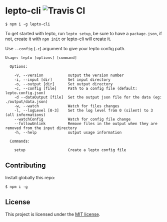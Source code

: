 # lepto-cli ![Travis CI](https://img.shields.io/travis/dimitrinicolas/lepto-cli.svg)

```shell
$ npm i -g lepto-cli
```

To get started with lepto, run `lepto setup`, be sure to have a `package.json`, if not, create it with `npm init` or lepto-cli will create it.

Use `--config` (`-c`) argument to give your lepto config path.

```
Usage: lepto [options] [command]

  Options:

    -V, --version           output the version number
    -i, --input [dir]       Set input directory
    -o, --output [dir]      Set output directory
    -c, --config [file]     Path to a config file (default: lepto.config.json)
    -d --dataOutput [file]  Set the output json file for the data (eg: ./output/data.json)
    -w, --watch             Watch for files changes
    -l, --logLevel [0-3]    Set the log level from 0 (silent) to 3 (all informations)
    --watchConfig           Watch for config file change
    --followUnlink          Remove files in the output when they are removed from the input directory
    -h, --help              output usage information

  Commands:

    setup                   Create a lepto config file
```

## Contributing

Install globally this repo:

```shell
$ npm i -g
```

## License

This project is licensed under the [MIT license](LICENSE).
